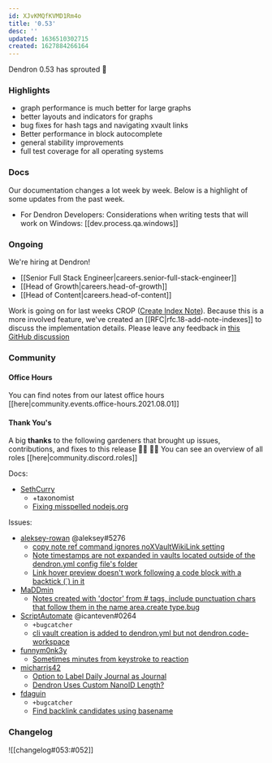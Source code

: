 ```yaml
---
id: XJvKMQfKVMD1Rm4o
title: '0.53'
desc: ''
updated: 1636510302715
created: 1627884266164
---
```


Dendron 0.53 has sprouted  🌱

### Highlights

- graph performance is much better for large graphs
- better layouts and indicators for graphs
- bug fixes for hash tags and navigating xvault links
- Better performance in block autocomplete
- general stability improvements 
- full test coverage for all operating systems 

### Docs

Our documentation changes a lot week by week. Below is a highlight of some updates from the past week.

- For Dendron Developers: Considerations when writing tests that will work on Windows: [[dev.process.qa.windows]]

### Ongoing 

We're hiring at Dendron!
- [[Senior Full Stack Engineer|careers.senior-full-stack-engineer]]
- [[Head of Growth|careers.head-of-growth]]
- [[Head of Content|careers.head-of-content]]

Work is going on for last weeks CROP ([Create Index Note](https://github.com/dendronhq/dendron/issues/603)).
Because this is a more involved feature, we've created an [[RFC|rfc.18-add-note-indexes]] to discuss the implementation details. Please leave any feedback in [this GitHub discussion](https://github.com/dendronhq/dendron/discussions/1076)

### Community

#### Office Hours

You can find notes from our latest office hours [[here|community.events.office-hours.2021.08.01]]

#### Thank You's

A big **thanks** to the following gardeners that brought up issues, contributions, and fixes to this release :man_farmer: :woman_farmer: 
You can see an overview of all roles [[here|community.discord.roles]]

Docs:
- [SethCurry](https://github.com/SethCurry)
  - +taxonomist 
  - [Fixing misspelled nodejs.org](https://github.com/dendronhq/dendron-site/pull/153)
    
Issues:
- [aleksey-rowan](https://github.com/aleksey-rowan) @aleksey#5276
  - [copy note ref command ignores noXVaultWikiLink setting](https://github.com/dendronhq/dendron/issues/1072)
  - [Note timestamps are not expanded in vaults located outside of the dendron.yml config file's folder](https://github.com/dendronhq/dendron/issues/1050)
  - [Link hover preview doesn't work following a code block with a backtick (`) in it](https://github.com/dendronhq/dendron/issues/1058)
- [MaDDmin](https://github.com/MaDDmin)
  - [Notes created with 'doctor' from # tags, include punctuation chars that follow them in the name area.create type.bug](https://github.com/dendronhq/dendron/issues/1048)
- [ScriptAutomate](https://github.com/ScriptAutomate) @icanteven#0264
  - `+bugcatcher`
  - [cli vault creation is added to dendron.yml but not dendron.code-workspace](https://github.com/dendronhq/dendron/issues/1070)
- [funnym0nk3y](https://github.com/funnym0nk3y)
  - [Sometimes minutes from keystroke to reaction](https://github.com/dendronhq/dendron/issues/1068)
- [micharris42](https://github.com/micharris42)
  - [Option to Label Daily Journal as Journal](https://github.com/dendronhq/dendron/issues/1040)
  - [Dendron Uses Custom NanoID Length?](https://github.com/dendronhq/dendron/issues/1048)
- [fdaguin](https://github.com/fdaguin)
  - `+bugcatcher`
  - [Find backlink candidates using basename](https://github.com/dendronhq/dendron/issues/1059)

### Changelog
![[changelog#053:#052]]
